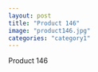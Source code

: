 ```yaml
---
layout: post
title: "Product 146"
image: "product146.jpg"
categories: "category1"
---
```

Product 146
